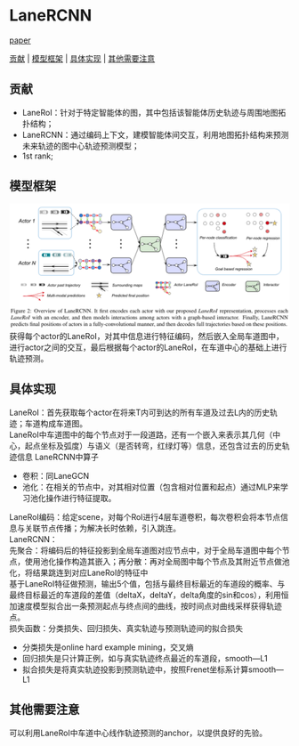 # LaneRCNN
[paper](https://www.researchgate.net/publication/348589217_LaneRCNN_Distributed_Representations_for_Graph-Centric_Motion_Forecasting)  

[贡献](#贡献) | [模型框架](#模型框架) | [具体实现](#具体实现) | [其他需要注意](#其他需要注意)   

## 贡献  
- LaneRoI：针对于特定智能体的图，其中包括该智能体历史轨迹与周围地图拓扑结构；  
- LaneRCNN：通过编码上下文，建模智能体间交互，利用地图拓扑结构来预测未来轨迹的图中心轨迹预测模型；  
- 1st rank;  

## 模型框架  
![LaneRCNN](pic/LaneRCNN.png)  
获得每个actor的LaneRoI，对其中信息进行特征编码，然后嵌入全局车道图中，进行actor之间的交互，最后根据每个actor的LaneRoI，在车道中心的基础上进行轨迹预测。   


## 具体实现  
LaneRoI：首先获取每个actor在将来T内可到达的所有车道及过去L内的历史轨迹；车道构成车道图。  
LaneRoI中车道图中的每个节点对于一段道路，还有一个嵌入来表示其几何（中心，起点坐标及弧度）与语义（是否转弯，红绿灯等）信息，还包含过去的历史轨迹信息
LaneRCNN中算子  
- 卷积：同LaneGCN
- 池化：在相关的节点中，对其相对位置（包含相对位置和起点）通过MLP来学习池化操作进行特征提取。  

LaneRoI编码：给定scene，对每个RoI进行4层车道卷积，每次卷积会将本节点信息与关联节点传播；为解决长时依赖，引入跳连。   
LaneRCNN：  
先聚合：将编码后的特征投影到全局车道图对应节点中，对于全局车道图中每个节点，使用池化操作构造其嵌入；再分散：再对全局图中每个节点及其附近节点做池化，将结果跳连到对应LaneRoI的特征中  
基于LaneRoI特征做预测，输出5个值，包括与最终目标最近的车道段的概率、与最终目标最近的车道段的差值（deltaX，deltaY，delta角度的sin和cos），利用恒加速度模型拟合出一条预测起点与终点间的曲线，按时间点对曲线采样获得轨迹点。  
损失函数：分类损失、回归损失、真实轨迹与预测轨迹间的拟合损失   
- 分类损失是online hard example mining，交叉熵  
- 回归损失是只计算正例，如与真实轨迹终点最近的车道段，smooth—L1  
- 拟合损失是将真实轨迹投影到预测轨迹中，按照Frenet坐标系计算smooth—L1  

## 其他需要注意  
可以利用LaneRoI中车道中心线作轨迹预测的anchor，以提供良好的先验。
